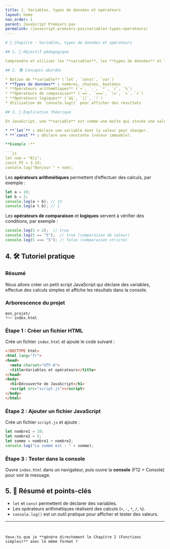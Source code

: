 ```yaml
---
title: 1. Variables, types de données et opérateurs
layout: home
nav_order: 1
parent: JavaScript Premiers pas
permalink: /javascript-premiers-pas/variables-types-operateurs/
----

# 📘 Chapitre – Variables, types de données et opérateurs

## 1. 🎯 Objectif pédagogique

Comprendre et utiliser les **variables**, les **types de données** et les **opérateurs** en JavaScript pour manipuler et afficher des informations.

## 2. 📚 Concepts abordés

* Notion de **variable** (`let`, `const`, `var`)
* **Types de données** : nombres, chaînes, booléens
* **Opérateurs arithmétiques** (`+`, `-`, `*`, `/`, `%`)
* **Opérateurs de comparaison** (`==`, `===`, `!=`, `>`, `<`)
* **Opérateurs logiques** (`&&`, `||`, `!`)
* Utilisation de `console.log()` pour afficher des résultats

## 3. 🧠 Explication théorique

En JavaScript, une **variable** est comme une boîte qui stocke une valeur (un nombre, un texte, etc.).

* **`let`** : déclare une variable dont la valeur peut changer.
* **`const`** : déclare une constante (valeur immuable).

**Exemple :**

```js
let nom = "Ali";
const PI = 3.14;
console.log("Bonjour " + nom);
```

Les **opérateurs arithmétiques** permettent d’effectuer des calculs, par exemple :

```js
let a = 10;
let b = 3;
console.log(a + b); // 13
console.log(a % b); // 1
```

Les **opérateurs de comparaison** et **logiques** servent à vérifier des conditions, par exemple :

```js
console.log(5 > 2);  // true
console.log(5 == "5");  // true (comparaison de valeur)
console.log(5 === "5"); // false (comparaison stricte)
```

## 4. 🛠 Tutoriel pratique

### Résumé

Nous allons créer un petit script JavaScript qui déclare des variables, effectue des calculs simples et affiche les résultats dans la console.

### Arborescence du projet

```
mon_projet/
└── index.html
```

### **Étape 1 : Créer un fichier HTML**

Crée un fichier `index.html` et ajoute le code suivant :

```html
<!DOCTYPE html>
<html lang="fr">
<head>
  <meta charset="UTF-8">
  <title>Variables et opérateurs</title>
</head>
<body>
  <h1>Découverte de JavaScript</h1>
  <script src="script.js"></script>
</body>
</html>
```

### **Étape 2 : Ajouter un fichier JavaScript**

Crée un fichier `script.js` et ajoute :

```js
let nombre1 = 10;
let nombre2 = 5;
let somme = nombre1 + nombre2;
console.log("La somme est : " + somme);
```

### **Étape 3 : Tester dans la console**

Ouvre `index.html` dans un navigateur, puis ouvre la **console** (F12 > Console) pour voir le message.

## 5. 🧾 Résumé et points-clés

* `let` et `const` permettent de déclarer des variables.
* Les opérateurs arithmétiques réalisent des calculs (`+`, `-`, `*`, `/`, `%`).
* `console.log()` est un outil pratique pour afficher et tester des valeurs.

---
```


Veux-tu que je **génère directement le Chapitre 2 (Fonctions simples)** avec le même format ?
